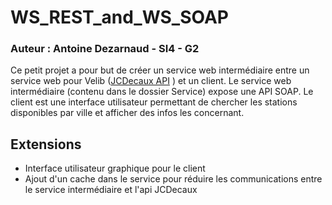 # WS_REST_and_WS_SOAP
### Auteur : Antoine Dezarnaud - SI4 - G2

Ce petit projet a pour but de créer un service web intermédiaire entre un service web pour Velib ([JCDecaux API](https://developer.jcdecaux.com) ) et un client.
Le service web intermédiaire (contenu dans le dossier Service) expose une API SOAP.
Le client est une interface utilisateur permettant de chercher les stations disponibles par ville et afficher des infos les concernant.

## Extensions
* Interface utilisateur graphique pour le client
* Ajout d'un cache dans le service pour réduire les communications entre le service intermédiaire et l'api JCDecaux

